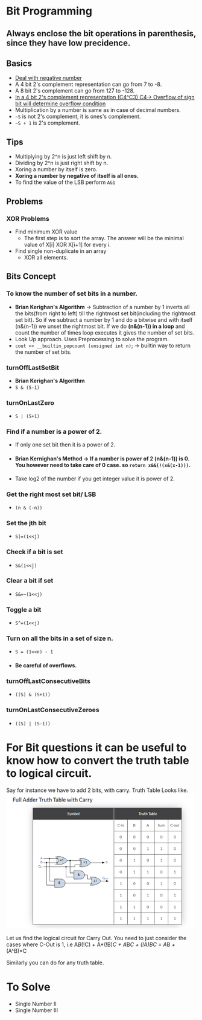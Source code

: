 # Bit Programming

## Always enclose the bit operations in parenthesis, since they have low precidence.

## Basics
- [Deal with negative number](https://www.youtube.com/watch?v=lKTsv6iVxV4)
- A 4 bit 2's complement representation can go from 7 to -8.
- A 8 bit 2's complement can go from 127 to -128.
- [In a 4 bit 2's complement representation (C4^C3) C4-> Overflow of sign bit will determine overflow condition](https://www.youtube.com/watch?v=DKj8p2nfdA8)
- Multiplication by a number is same as in case of decimal numbers.
- ```~S``` is not 2's complement, it is ones's complement.
- ```~S + 1``` is 2's complement.

## Tips
- Multiplying by 2^n is just left shift by n.
- Dividing by 2^n is just right shift by n.
- Xoring a number by itself is zero.
- **Xoring a number by negative of itself is all ones.**
- To find the value of the LSB perform ```A&1```


## Problems

### XOR Problems
- Find minimum XOR value
  - The first step is to sort the array. The answer will be the minimal value of X[i] XOR X[i+1] for every i.
- Find single non-duplicate in an array
  - XOR all elements.


## Bits Concept

### To know the number of set bits in a number.
  - **Brian Kerighan's Algorithm** -> Subtraction of a number by 1 inverts all the bits(from right to left) till the rightmost set bit(including the rightmost set bit). So if we subtract a number by 1 and do a bitwise and with itself (n&(n-1)) we unset the rightmost bit. If we do **(n&(n-1)) in a loop** and count the number of times loop executes it gives the number of set bits.
  - Look Up approach. Uses Preprocessing to solve the program.
  - ```cout << __builtin_popcount (unsigned int n)```; -> builtin way to return the number of set bits.

### turnOffLastSetBit
- **Brian Kerighan's Algorithm**
- ```S & (S-1)```

### turnOnLastZero
- ```S | (S+1)```


### Find if a number is a power of 2.
  - If only one set bit then it is a power of 2.
  - #### Brian Kernighan's Method -> If a number is power of 2 (n&(n-1)) is 0. You however need to take care of 0 case. so ```return x&&(!(x&(x-1)))```.
  - Take log2 of the number if you get integer value it is power of 2.

### Get the right most set bit/ LSB
- ```(n & (-n))``` 

### Set the jth bit
- ```S|=(1<<j)```
  
### Check if a bit is set
- ```S&(1<<j)```

### Clear a bit if set
- ```S&=~(1<<j)```

### Toggle a bit
- ```S^=(1<<j)```

### Turn on all the bits in a set of size n.
- ```S = (1<<n) - 1```
- #### Be careful of overflows.

### turnOffLastConsecutiveBits
- ```((S) & (S+1))```

### turnOnLastConsecutiveZeroes
- ```((S) | (S-1))```


# For Bit questions it can be useful to know how to convert the truth table to logical circuit.

Say for instance we have to add 2 bits, with carry.
Truth Table Looks like.
![](res/truth_table.png)

Let us find the logical circuit for Carry Out. You need to just consider the cases where C-Out is 1, i.e A*B*(!C) + A*(!B)*C + A*B*C + (!A)*B*C = A*B + (A^B)*C 

Similarly you can do for any truth table.

# To Solve
- Single Number II
- Single Number III